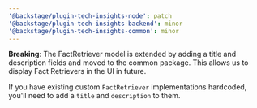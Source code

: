 ```yaml
---
'@backstage/plugin-tech-insights-node': patch
'@backstage/plugin-tech-insights-backend': minor
'@backstage/plugin-tech-insights-common': minor
---
```


**Breaking**: The FactRetriever model is extended by adding a title and description fields and moved to the common package. This allows us to
display Fact Retrievers in the UI in future.

If you have existing custom `FactRetriever` implementations hardcoded, you'll need to add a `title` and `description` to them.
